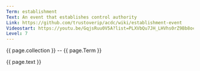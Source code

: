```yaml
---
Term: establishment
Text: An event that establishes control authority
Link: https://github.com/trustoverip/acdc/wiki/establishment-event
Videostart: https://youtu.be/GqjsRuu0V5A?list=PLXVbQu7JH_LHVhs0rZ9Bb8ocyKlPljkaG&t=19m39s
Level: 7
---
```


{{ page.collection }} -- {{ page.Term }}

   {{ page.text }}

